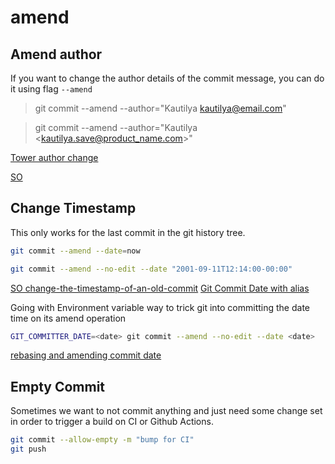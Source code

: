 # amend



## Amend author

If you want to change the author details of the commit message, you can do it using flag `--amend`

> git commit --amend --author="Kautilya <kautilya@email.com>"

> git commit --amend --author="Kautilya <kautilya.save@product_name.com>"

[Tower author change](https://www.git-tower.com/learn/git/faq/change-author-name-email/)

[SO](https://stackoverflow.com/questions/3042437/how-to-change-the-commit-author-for-one-specific-commit)


## Change Timestamp


This only works for the last commit in the git history tree.

```bash
git commit --amend --date=now

git commit --amend --no-edit --date "2001-09-11T12:14:00-00:00"

```

[SO change-the-timestamp-of-an-old-commit](https://stackoverflow.com/questions/454734/how-can-one-change-the-timestamp-of-an-old-commit-in-git)
[Git Commit Date with alias](https://dev.to/itsmohamedyahia/how-to-change-a-git-commit-date-for-beginners-40ge)

Going with Environment variable way to trick git into committing the date time on its amend operation
```sh
GIT_COMMITTER_DATE=<date> git commit --amend --no-edit --date <date>
```
[rebasing and amending commit date](https://sabe.io/blog/change-date-git-commit)

## Empty Commit 

Sometimes we want to not commit anything and just need some change set in order to trigger a build on CI or Github Actions.
```bash
git commit --allow-empty -m "bump for CI"
git push 
```